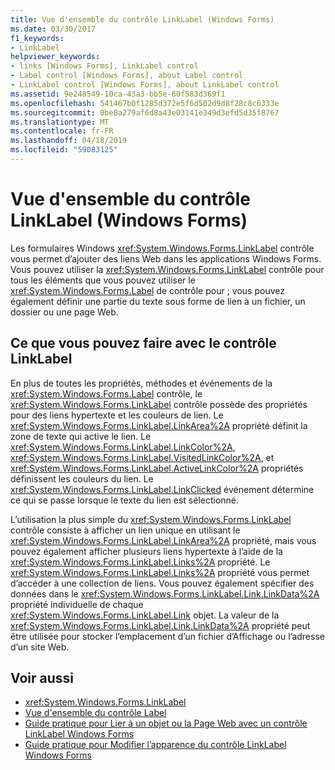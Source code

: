 ```yaml
---
title: Vue d'ensemble du contrôle LinkLabel (Windows Forms)
ms.date: 03/30/2017
f1_keywords:
- LinkLabel
helpviewer_keywords:
- links [Windows Forms], LinkLabel control
- Label control [Windows Forms], about Label control
- LinkLabel control [Windows Forms], about LinkLabel control
ms.assetid: 9e248549-10ca-43a3-bb5e-60f583d369f1
ms.openlocfilehash: 541467b0f1285d372e5f6d502d9d8f28c8c6333e
ms.sourcegitcommit: 0be8a279af6d8a43e03141e349d3efd5d35f8767
ms.translationtype: MT
ms.contentlocale: fr-FR
ms.lasthandoff: 04/18/2019
ms.locfileid: "59083125"
---
```

# <a name="linklabel-control-overview-windows-forms"></a>Vue d'ensemble du contrôle LinkLabel (Windows Forms)
Les formulaires Windows <xref:System.Windows.Forms.LinkLabel> contrôle vous permet d’ajouter des liens Web dans les applications Windows Forms. Vous pouvez utiliser la <xref:System.Windows.Forms.LinkLabel> contrôle pour tous les éléments que vous pouvez utiliser le <xref:System.Windows.Forms.Label> de contrôle pour ; vous pouvez également définir une partie du texte sous forme de lien à un fichier, un dossier ou une page Web.  
  
## <a name="what-you-can-do-with-the-linklabel-control"></a>Ce que vous pouvez faire avec le contrôle LinkLabel  
 En plus de toutes les propriétés, méthodes et événements de la <xref:System.Windows.Forms.Label> contrôle, le <xref:System.Windows.Forms.LinkLabel> contrôle possède des propriétés pour des liens hypertexte et les couleurs de lien. Le <xref:System.Windows.Forms.LinkLabel.LinkArea%2A> propriété définit la zone de texte qui active le lien. Le <xref:System.Windows.Forms.LinkLabel.LinkColor%2A>, <xref:System.Windows.Forms.LinkLabel.VisitedLinkColor%2A>, et <xref:System.Windows.Forms.LinkLabel.ActiveLinkColor%2A> propriétés définissent les couleurs du lien. Le <xref:System.Windows.Forms.LinkLabel.LinkClicked> événement détermine ce qui se passe lorsque le texte du lien est sélectionné.  
  
 L’utilisation la plus simple du <xref:System.Windows.Forms.LinkLabel> contrôle consiste à afficher un lien unique en utilisant le <xref:System.Windows.Forms.LinkLabel.LinkArea%2A> propriété, mais vous pouvez également afficher plusieurs liens hypertexte à l’aide de la <xref:System.Windows.Forms.LinkLabel.Links%2A> propriété. Le <xref:System.Windows.Forms.LinkLabel.Links%2A> propriété vous permet d’accéder à une collection de liens. Vous pouvez également spécifier des données dans le <xref:System.Windows.Forms.LinkLabel.Link.LinkData%2A> propriété individuelle de chaque <xref:System.Windows.Forms.LinkLabel.Link> objet. La valeur de la <xref:System.Windows.Forms.LinkLabel.Link.LinkData%2A> propriété peut être utilisée pour stocker l’emplacement d’un fichier d’Affichage ou l’adresse d’un site Web.  
  
## <a name="see-also"></a>Voir aussi

- <xref:System.Windows.Forms.LinkLabel>
- [Vue d'ensemble du contrôle Label](label-control-overview-windows-forms.md)
- [Guide pratique pour Lier à un objet ou la Page Web avec un contrôle LinkLabel Windows Forms](link-to-an-object-or-web-page-with-wf-linklabel-control.md)
- [Guide pratique pour Modifier l’apparence du contrôle LinkLabel Windows Forms](how-to-change-the-appearance-of-the-windows-forms-linklabel-control.md)
